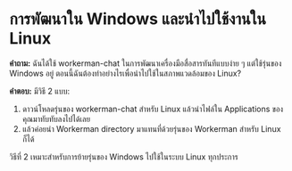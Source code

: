 # การพัฒนาใน Windows และนำไปใช้งานใน Linux

**คำถาม:**
ฉันได้ใช้ workerman-chat ในการพัฒนาเครื่องมือสื่อสารทันทีแบบง่าย ๆ แต่ใช้รุ่นของ Windows อยู่ ตอนนี้ฉันต้องทำอย่างไรเพื่อนำไปใช้ในสภาพแวดล้อมของ Linux?

**คำตอบ:**
มีวิธี 2 แบบ:

1. ดาวน์โหลดรุ่นของ workerman-chat สำหรับ Linux แล้วนำไฟล์ใน Applications ของคุณมาทับทับลงไปได้เลย
2. แล้วค่อยนำ Workerman directory มาแทนที่ด้วยรุ่นของ Workerman สำหรับ Linux ก็ได้

วิธีที่ 2 เหมาะสำหรับการย้ายรุ่นของ Windows ไปใช้ในระบบ Linux ทุกประการ 
